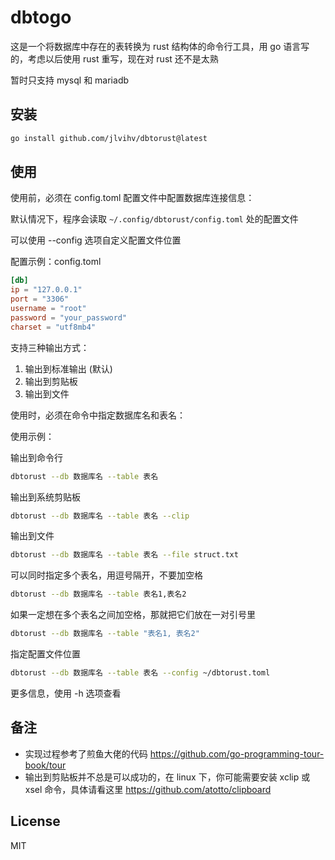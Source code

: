 # dbtogo

这是一个将数据库中存在的表转换为 rust 结构体的命令行工具，用 go 语言写的，考虑以后使用 rust 重写，现在对 rust 还不是太熟

暂时只支持 mysql 和 mariadb

## 安装

```bash
go install github.com/jlvihv/dbtorust@latest
```

## 使用

使用前，必须在 config.toml 配置文件中配置数据库连接信息：

默认情况下，程序会读取 `~/.config/dbtorust/config.toml` 处的配置文件

可以使用 --config 选项自定义配置文件位置

配置示例：config.toml

```toml
[db]
ip = "127.0.0.1"
port = "3306"
username = "root"
password = "your_password"
charset = "utf8mb4"
```

支持三种输出方式：
1. 输出到标准输出 (默认)
2. 输出到剪贴板
3. 输出到文件

使用时，必须在命令中指定数据库名和表名：

使用示例：

输出到命令行
```bash
dbtorust --db 数据库名 --table 表名
```

输出到系统剪贴板
```bash
dbtorust --db 数据库名 --table 表名 --clip
```

输出到文件
```bash
dbtorust --db 数据库名 --table 表名 --file struct.txt
```

可以同时指定多个表名，用逗号隔开，不要加空格
```bash
dbtorust --db 数据库名 --table 表名1,表名2
```

如果一定想在多个表名之间加空格，那就把它们放在一对引号里
```bash
dbtorust --db 数据库名 --table "表名1, 表名2"
```

指定配置文件位置
```bash
dbtorust --db 数据库名 --table 表名 --config ~/dbtorust.toml
```

更多信息，使用 -h 选项查看

## 备注

- 实现过程参考了煎鱼大佬的代码 https://github.com/go-programming-tour-book/tour
- 输出到剪贴板并不总是可以成功的，在 linux 下，你可能需要安装 xclip 或 xsel 命令，具体请看这里 https://github.com/atotto/clipboard

## License

MIT
